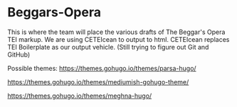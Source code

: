 # Beggars-Opera
This is where the team will place the various drafts of The Beggar's Opera TEI markup.
We are using CETEIcean to output to html.
CETEIcean replaces TEI Boilerplate as our output vehicle.
(Still trying to figure out Git and GitHub)

Possible themes: https://themes.gohugo.io/themes/parsa-hugo/

https://themes.gohugo.io/themes/mediumish-gohugo-theme/

https://themes.gohugo.io/themes/meghna-hugo/
